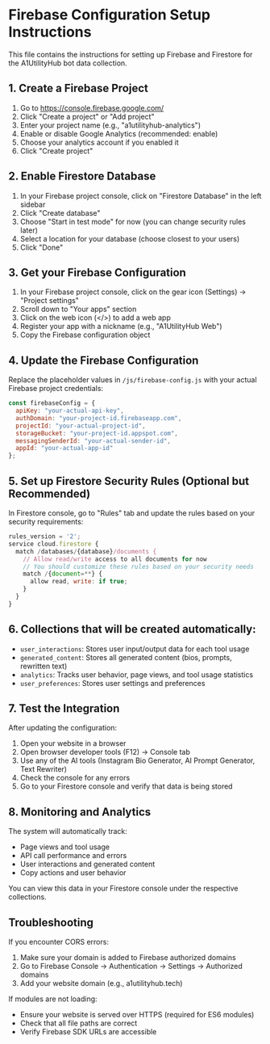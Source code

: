 # Firebase Configuration Setup Instructions

This file contains the instructions for setting up Firebase and Firestore for the A1UtilityHub bot data collection.

## 1. Create a Firebase Project

1. Go to https://console.firebase.google.com/
2. Click "Create a project" or "Add project"
3. Enter your project name (e.g., "a1utilityhub-analytics")
4. Enable or disable Google Analytics (recommended: enable)
5. Choose your analytics account if you enabled it
6. Click "Create project"

## 2. Enable Firestore Database

1. In your Firebase project console, click on "Firestore Database" in the left sidebar
2. Click "Create database"
3. Choose "Start in test mode" for now (you can change security rules later)
4. Select a location for your database (choose closest to your users)
5. Click "Done"

## 3. Get your Firebase Configuration

1. In your Firebase project console, click on the gear icon (Settings) → "Project settings"
2. Scroll down to "Your apps" section
3. Click on the web icon (</>) to add a web app
4. Register your app with a nickname (e.g., "A1UtilityHub Web")
5. Copy the Firebase configuration object

## 4. Update the Firebase Configuration

Replace the placeholder values in `/js/firebase-config.js` with your actual Firebase project credentials:

```javascript
const firebaseConfig = {
  apiKey: "your-actual-api-key",
  authDomain: "your-project-id.firebaseapp.com",
  projectId: "your-actual-project-id",
  storageBucket: "your-project-id.appspot.com",
  messagingSenderId: "your-actual-sender-id",
  appId: "your-actual-app-id"
};
```

## 5. Set up Firestore Security Rules (Optional but Recommended)

In Firestore console, go to "Rules" tab and update the rules based on your security requirements:

```javascript
rules_version = '2';
service cloud.firestore {
  match /databases/{database}/documents {
    // Allow read/write access to all documents for now
    // You should customize these rules based on your security needs
    match /{document=**} {
      allow read, write: if true;
    }
  }
}
```

## 6. Collections that will be created automatically:

- `user_interactions`: Stores user input/output data for each tool usage
- `generated_content`: Stores all generated content (bios, prompts, rewritten text)
- `analytics`: Tracks user behavior, page views, and tool usage statistics
- `user_preferences`: Stores user settings and preferences

## 7. Test the Integration

After updating the configuration:
1. Open your website in a browser
2. Open browser developer tools (F12) → Console tab
3. Use any of the AI tools (Instagram Bio Generator, AI Prompt Generator, Text Rewriter)
4. Check the console for any errors
5. Go to your Firestore console and verify that data is being stored

## 8. Monitoring and Analytics

The system will automatically track:
- Page views and tool usage
- API call performance and errors
- User interactions and generated content
- Copy actions and user behavior

You can view this data in your Firestore console under the respective collections.

## Troubleshooting

If you encounter CORS errors:
1. Make sure your domain is added to Firebase authorized domains
2. Go to Firebase Console → Authentication → Settings → Authorized domains
3. Add your website domain (e.g., a1utilityhub.tech)

If modules are not loading:
- Ensure your website is served over HTTPS (required for ES6 modules)
- Check that all file paths are correct
- Verify Firebase SDK URLs are accessible